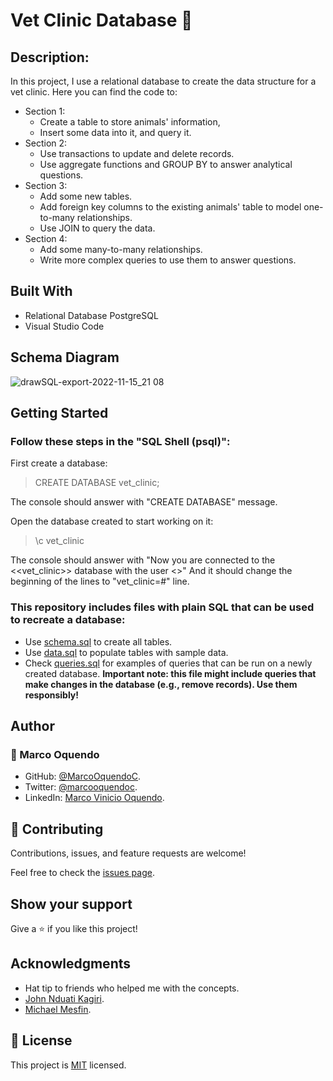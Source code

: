 # Vet Clinic Database 🏥 
## Description: 
In this project, I use a relational database to create the data structure for a vet clinic.
  Here you can find the code to: 
  - Section 1: 
    - Create a table to store animals' information,
    - Insert some data into it, and query it. 
  - Section 2: 
    - Use transactions to update and delete records.
    - Use aggregate functions and GROUP BY to answer analytical questions. 
  - Section 3: 
    - Add some new tables. 
    - Add foreign key columns to the existing animals' table to model one-to-many relationships.  
    - Use JOIN to query the data. 
  - Section 4: 
    - Add some many-to-many relationships. 
    - Write more complex queries to use them to answer questions. 

## Built With 
- Relational Database PostgreSQL 
- Visual Studio Code 

## Schema Diagram
![drawSQL-export-2022-11-15_21 08](https://user-images.githubusercontent.com/57269872/201969337-f2406a10-bed7-4de2-9826-62771bef86b7.png)

## Getting Started 

### Follow these steps in the "SQL Shell (psql)": 
First create a database: 
  > CREATE DATABASE vet_clinic; 

The console should answer with "CREATE DATABASE" message. 

Open the database created to start working on it: 
> \c vet_clinic 

The console should answer with "Now you are connected to the <<vet_clinic>> database with the user <<postgres>>" And it should change the beginning of the lines to "vet_clinic=#" line. 

### This repository includes files with plain SQL that can be used to recreate a database: 

- Use [schema.sql](./schema.sql) to create all tables. 
- Use [data.sql](./data.sql) to populate tables with sample data. 
- Check [queries.sql](./queries.sql) for examples of queries that can be run on a newly created database. **Important note: this file might include queries that make changes in the database (e.g., remove records). Use them responsibly!** 


## Author 

### 👤 Marco Oquendo 

- GitHub: [@MarcoOquendoC](https://github.com/MarcoOquendoC). 
- Twitter: [@marcooquendoc](https://twitter.com/marcooquendoc). 
- LinkedIn: [Marco Vinicio Oquendo](https://www.linkedin.com/in/MarcoOquendoC/). 

## 🤝 Contributing 

Contributions, issues, and feature requests are welcome! 

Feel free to check the [issues page](https://github.com/MarcoOquendoC/Vet-Clinic-Database/issues). 

## Show your support 

Give a ⭐️ if you like this project! 

## Acknowledgments 

- Hat tip to friends who helped me with the concepts. 
- [John Nduati Kagiri](https://github.com/NduatiKagiri). 
- [Michael Mesfin](https://github.com/michael-duke). 

## 📝 License 

This project is [MIT](./LICENSE) licensed. 
